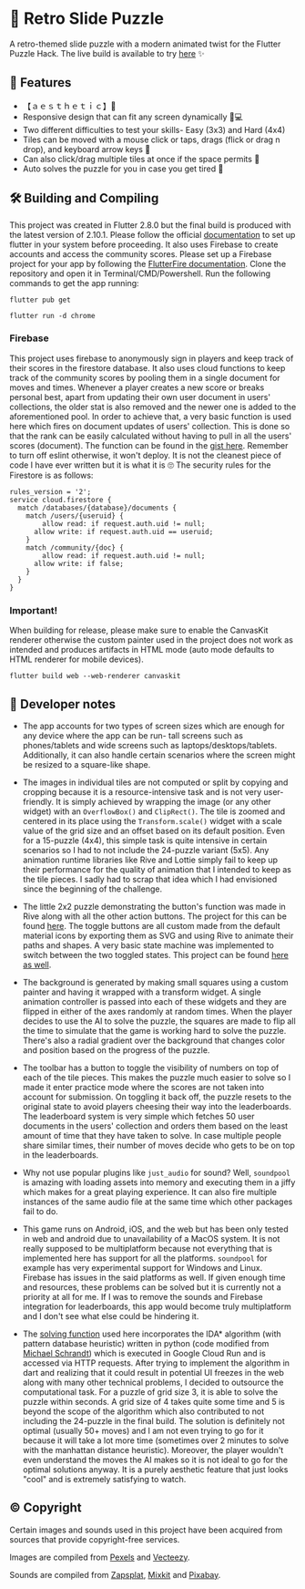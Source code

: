 # 🧩 Retro Slide Puzzle
A retro-themed slide puzzle with a modern animated twist for the Flutter Puzzle Hack.
The live build is available to try [here](https://ashishbeck.github.io/slide_puzzle/) ✨

## 🚀 Features 
- 【﻿ａｅｓｔｈｅｔｉｃ】🌆
- Responsive design that can fit any screen dynamically 📱💻
- Two different difficulties to test your skills- Easy (3x3) and Hard (4x4)
- Tiles can be moved with a mouse click or taps, drags (flick or drag n drop), and keyboard arrow keys 🦾
- Can also click/drag multiple tiles at once if the space permits 👀
- Auto solves the puzzle for you in case you get tired 🤖

## 🛠️ Building and Compiling 
This project was created in Flutter 2.8.0 but the final build is produced with the latest version of 2.10.1. Please follow the official [documentation](https://docs.flutter.dev/get-started/install) to set up flutter in your system before proceeding. It also uses Firebase to create accounts and access the community scores. Please set up a Firebase project for your app by following the [FlutterFire documentation](https://firebase.flutter.dev/docs/overview/#installation). Clone the repository and open it in Terminal/CMD/Powershell. Run the following commands to get the app running:

`flutter pub get`

`flutter run -d chrome`

### Firebase
This project uses firebase to anonymously sign in players and keep track of their scores in the firestore database. It also uses cloud functions to keep track of the community scores by pooling them in a single document for moves and times. Whenever a player creates a new score or breaks personal best, apart from updating their own user document in users' collections, the older stat is also removed and the newer one is added to the aforementioned pool. In order to achieve that, a very basic function is used here which fires on document updates of users' collection. This is done so that the rank can be easily calculated without having to pull in all the users' scores (document). The function can be found in the [gist here](https://gist.github.com/ashishbeck/2f5f3d1ab376d09a5cb5445b751380e8). Remember to turn off eslint otherwise, it won't deploy. It is not the cleanest piece of code I have ever written but it is what it is 🙄
The security rules for the Firestore is as follows:
```
rules_version = '2';
service cloud.firestore {
  match /databases/{database}/documents {
  	match /users/{useruid} {
  		allow read: if request.auth.uid != null;
      allow write: if request.auth.uid == useruid;
  	}
  	match /community/{doc} {
  		allow read: if request.auth.uid != null;
      allow write: if false;
  	}
  }
}
```

### Important!
When building for release, please make sure to enable the CanvasKit renderer otherwise the custom painter used in the project does not work as intended and produces artifacts in HTML mode (auto mode defaults to HTML renderer for mobile devices).

`flutter build web --web-renderer canvaskit`

## 📓 Developer notes
- The app accounts for two types of screen sizes which are enough for any device where the app can be run- tall screens such as phones/tablets and wide screens such as laptops/desktops/tablets. Additionally, it can also handle certain scenarios where the screen might be resized to a square-like shape.

- The images in individual tiles are not computed or split by copying and cropping because it is a resource-intensive task and is not very user-friendly. It is simply achieved by wrapping the image (or any other widget) with an `OverflowBox()` and `ClipRect()`. The tile is zoomed and centered in its place using the `Transform.scale()` widget with a scale value of the grid size and an offset based on its default position. Even for a 15-puzzle (4x4), this simple task is quite intensive in certain scenarios so I had to not include the 24-puzzle variant (5x5). Any animation runtime libraries like Rive and Lottie simply fail to keep up their performance for the quality of animation that I intended to keep as the tile pieces. I sadly had to scrap that idea which I had envisioned since the beginning of the challenge.

- The little 2x2 puzzle demonstrating the button's function was made in Rive along with all the other action buttons. The project for this can be found [here](https://editor.rive.app/file/slide_puzzle_icons/158648). The toggle buttons are all custom made from the default material icons by exporting them as SVG and using Rive to animate their paths and shapes. A very basic state machine was implemented to switch between the two toggled states. This project can be found [here as well](https://editor.rive.app/file/toolbar_icons/171193).

- The background is generated by making small squares using a custom painter and having it wrapped with a transform widget.  A single animation controller is passed into each of these widgets and they are flipped in either of the axes randomly at random times. When the player decides to use the AI to solve the puzzle, the squares are made to flip all the time to simulate that the game is working hard to solve the puzzle. There's also a radial gradient over the background that changes color and position based on the progress of the puzzle.

- The toolbar has a button to toggle the visibility of numbers on top of each of the tile pieces. This makes the puzzle much easier to solve so I made it enter practice mode where the scores are not taken into account for submission. On toggling it back off, the puzzle resets to the original state to avoid players cheesing their way into the leaderboards. The leaderboard system is very simple which fetches 50 user documents in the users' collection and orders them based on the least amount of time that they have taken to solve. In case multiple people share similar times, their number of moves decide who gets to be on top in the leaderboards.

- Why not use popular plugins like `just_audio` for sound? Well, `soundpool` is amazing with loading assets into memory and executing them in a jiffy which makes for a great playing experience. It can also fire multiple instances of the same audio file at the same time which other packages fail to do.

- This game runs on Android, iOS, and the web but has been only tested in web and android due to unavailability of a MacOS system. It is not really supposed to be multiplatform because not everything that is implemented here has support for all the platforms. `soundpool` for example has very experimental support for Windows and Linux. Firebase has issues in the said platforms as well. If given enough time and resources, these problems can be solved but it is currently not a priority at all for me. If I was to remove the sounds and Firebase integration for leaderboards, this app would become truly multiplatform and I don't see what else could be hindering it.

- The [solving function](https://github.com/ashishbeck/slide_puzzle_ai) used here incorporates the IDA* algorithm (with pattern database heuristic) written in python (code modified from [Michael Schrandt](https://github.com/mschrandt/NPuzzle)) which is executed in Google Cloud Run and is accessed via HTTP requests. After trying to implement the algorithm in dart and realizing that it could result in potential UI freezes in the web along with many other technical problems, I decided to outsource the computational task. For a puzzle of grid size 3, it is able to solve the puzzle within seconds. A grid size of 4 takes quite some time and 5 is beyond the scope of the algorithm which also contributed to not including the 24-puzzle in the final build. The solution is definitely not optimal (usually 50+ moves) and I am not even trying to go for it because it will take a lot more time (sometimes over 2 minutes to solve with the manhattan distance heuristic). Moreover, the player wouldn't even understand the moves the AI makes so it is not ideal to go for the optimal solutions anyway. It is a purely aesthetic feature that just looks "cool" and is extremely satisfying to watch.


## © Copyright
Certain images and sounds used in this project have been acquired from sources that provide copyright-free services.

Images are compiled from [Pexels](https://www.pexels.com/) and [Vecteezy](https://vecteezy.com/).

Sounds are compiled from [Zapsplat](https://www.zapsplat.com/), [Mixkit](https://mixkit.co/) and [Pixabay](https://pixabay.com/).
